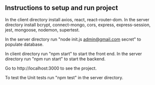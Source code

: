 ## Instructions to setup and run project
In the client directory install axios, react, react-router-dom.
In the server directory install bcrypt, connect-mongo, cors, express, express-session, jest, mongoose, nodemon, supertest.    

In the server directory run "node init.js admin@gmail.com secret" to populate database. 

In client directory run "npm start" to start the front end.
In the server directory run "npm run start" to start the backend.

Go to http://localhost:3000 to see the project.

To test the Unit tests run "npm test" in the server directory.

